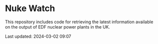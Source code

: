 # Nuke Watch

This repository includes code for retrieving the latest information available on the output of EDF nuclear power plants in the UK.

Last updated: 2024-03-02 09:07